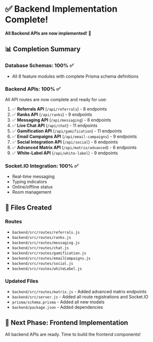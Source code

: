 # ✅ Backend Implementation Complete!

**All Backend APIs are now implemented!** 🎉

## 📊 **Completion Summary**

### **Database Schemas:** 100% ✅
- All 8 feature modules with complete Prisma schema definitions

### **Backend APIs:** 100% ✅
All API routes are now complete and ready for use:

1. ✅ **Referrals API** (`/api/referrals`) - 8 endpoints
2. ✅ **Ranks API** (`/api/ranks`) - 9 endpoints  
3. ✅ **Messaging API** (`/api/messaging`) - 8 endpoints
4. ✅ **Live Chat API** (`/api/chat`) - 11 endpoints
5. ✅ **Gamification API** (`/api/gamification`) - 11 endpoints
6. ✅ **Email Campaigns API** (`/api/email-campaigns`) - 9 endpoints
7. ✅ **Social Integration API** (`/api/social`) - 6 endpoints
8. ✅ **Advanced Matrix API** (`/api/matrix/advanced`) - 6 endpoints
9. ✅ **White-Label API** (`/api/white-label`) - 9 endpoints

### **Socket.IO Integration:** 100% ✅
- Real-time messaging
- Typing indicators
- Online/offline status
- Room management

## 📁 **Files Created**

### Routes
- `backend/src/routes/referrals.js`
- `backend/src/routes/ranks.js`
- `backend/src/routes/messaging.js`
- `backend/src/routes/chat.js`
- `backend/src/routes/gamification.js`
- `backend/src/routes/emailCampaigns.js`
- `backend/src/routes/social.js`
- `backend/src/routes/whiteLabel.js`

### Updated Files
- `backend/src/routes/matrix.js` - Added advanced matrix endpoints
- `backend/src/server.js` - Added all route registrations and Socket.IO
- `prisma/schema.prisma` - Added all new models
- `backend/package.json` - Added dependencies

## 🚀 **Next Phase: Frontend Implementation**

All backend APIs are ready. Time to build the frontend components!

